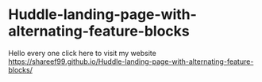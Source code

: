 # Huddle-landing-page-with-alternating-feature-blocks

Hello every one 
click here to visit my website https://shareef99.github.io/Huddle-landing-page-with-alternating-feature-blocks/
